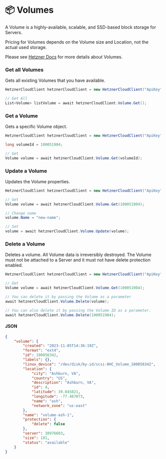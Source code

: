 # 📦 Volumes

A Volume is a highly-available, scalable, and SSD-based block storage for Servers.

Pricing for Volumes depends on the Volume size and Location, not the actual used storage.

Please see [Hetzner Docs](https://docs.hetzner.com/cloud/#Volumes) for more details about Volumes.

### Get all Volumes

Gets all existing Volumes that you have available.

```csharp
HetznerCloudClient hetznerCloudClient = new HetznerCloudClient("ApiKey");

// Get All
List<Volume> listVolume = await hetznerCloudClient.Volume.Get();
```

### Get a Volume

Gets a specific Volume object.

```csharp
HetznerCloudClient hetznerCloudClient = new HetznerCloudClient("ApiKey");

long volumeId = 100051904;

// Get
Volume volume = await hetznerCloudClient.Volume.Get(volumeId);
```

### Update a Volume

Updates the Volume properties.

```csharp
HetznerCloudClient hetznerCloudClient = new HetznerCloudClient("ApiKey");

// Get
Volume volume = await hetznerCloudClient.Volume.Get(100051904);

// Change name
volume.Name = "new-name";

// Set
volume = await hetznerCloudClient.Volume.Update(volume);
```

### Delete a Volume

Deletes a volume. All Volume data is irreversibly destroyed. The Volume must not be attached to a Server and it must not have delete protection enabled.

```csharp
HetznerCloudClient hetznerCloudClient = new HetznerCloudClient("ApiKey");

// Get
Volume volume = await hetznerCloudClient.Volume.Get(100051904);

// You can delete it by passing the Volume as a parameter
await hetznerCloudClient.Volume.Delete(volume);

// You can also delete it by passing the Volume ID as a parameter.
await hetznerCloudClient.Volume.Delete(100051904);
```

#### JSON

```json
{
    "volume": {
        "created": "2023-11-05T14:36:19Z",
        "format": "ext4",
        "id": 100056342,
        "labels": {},
        "linux_device": "/dev/disk/by-id/scsi-0HC_Volume_100056342",
        "location": {
            "city": "Ashburn, VA",
            "country": "US",
            "description": "Ashburn, VA",
            "id": 4,
            "latitude": 39.045821,
            "longitude": -77.487073,
            "name": "ash",
            "network_zone": "us-east"
        },
        "name": "volume-ash-1",
        "protection": {
            "delete": false
        },
        "server": 38976603,
        "size": 101,
        "status": "available"
    }
}
```
